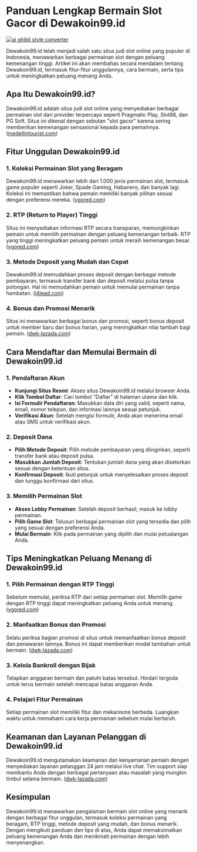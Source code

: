 # Panduan Lengkap Bermain Slot Gacor di Dewakoin99.id

[![ai ghibli style converter](https://i.imgur.com/dwt8Y5G.gif)](https://witbeam.net/slzx)

Dewakoin99.id telah menjadi salah satu situs judi slot online yang populer di Indonesia, menawarkan berbagai permainan slot dengan peluang kemenangan tinggi. Artikel ini akan membahas secara mendalam tentang Dewakoin99.id, termasuk fitur-fitur unggulannya, cara bermain, serta tips untuk meningkatkan peluang menang Anda.

## Apa Itu Dewakoin99.id?

Dewakoin99.id adalah situs judi slot online yang menyediakan berbagai permainan slot dari provider terpercaya seperti Pragmatic Play, Slot88, dan PG Soft. Situs ini dikenal dengan sebutan "slot gacor" karena sering memberikan kemenangan sensasional kepada para pemainnya. ([medellintourist.com](https://medellintourist.com/dewakoin-slot-2025/?utm_source=openai))

## Fitur Unggulan Dewakoin99.id

### 1. Koleksi Permainan Slot yang Beragam

Dewakoin99.id menawarkan lebih dari 1.000 jenis permainan slot, termasuk game populer seperti Joker, Spade Gaming, Habanero, dan banyak lagi. Koleksi ini memastikan bahwa pemain memiliki banyak pilihan sesuai dengan preferensi mereka. ([ygored.com](https://ygored.com/dewakoin99-situs-slot/?utm_source=openai))

### 2. RTP (Return to Player) Tinggi

Situs ini menyediakan informasi RTP secara transparan, memungkinkan pemain untuk memilih permainan dengan peluang kemenangan terbaik. RTP yang tinggi meningkatkan peluang pemain untuk meraih kemenangan besar. ([ygored.com](https://ygored.com/dewakoin99-slot/?utm_source=openai))

### 3. Metode Deposit yang Mudah dan Cepat

Dewakoin99.id memudahkan proses deposit dengan berbagai metode pembayaran, termasuk transfer bank dan deposit melalui pulsa tanpa potongan. Hal ini memudahkan pemain untuk memulai permainan tanpa hambatan. ([i4lead.com](https://i4lead.com/?masuk=dewakoin99&utm_source=openai))

### 4. Bonus dan Promosi Menarik

Situs ini menawarkan berbagai bonus dan promosi, seperti bonus deposit untuk member baru dan bonus harian, yang meningkatkan nilai tambah bagi pemain. ([dwk-lazada.com](https://dwk-lazada.com/?utm_source=openai))

## Cara Mendaftar dan Memulai Bermain di Dewakoin99.id

### 1. Pendaftaran Akun

- **Kunjungi Situs Resmi**: Akses situs Dewakoin99.id melalui browser Anda.
- **Klik Tombol Daftar**: Cari tombol "Daftar" di halaman utama dan klik.
- **Isi Formulir Pendaftaran**: Masukkan data diri yang valid, seperti nama, email, nomor telepon, dan informasi lainnya sesuai petunjuk.
- **Verifikasi Akun**: Setelah mengisi formulir, Anda akan menerima email atau SMS untuk verifikasi akun.

### 2. Deposit Dana

- **Pilih Metode Deposit**: Pilih metode pembayaran yang diinginkan, seperti transfer bank atau deposit pulsa.
- **Masukkan Jumlah Deposit**: Tentukan jumlah dana yang akan disetorkan sesuai dengan ketentuan situs.
- **Konfirmasi Deposit**: Ikuti petunjuk untuk menyelesaikan proses deposit dan tunggu konfirmasi dari situs.

### 3. Memilih Permainan Slot

- **Akses Lobby Permainan**: Setelah deposit berhasil, masuk ke lobby permainan.
- **Pilih Game Slot**: Telusuri berbagai permainan slot yang tersedia dan pilih yang sesuai dengan preferensi Anda.
- **Mulai Bermain**: Klik pada permainan yang dipilih dan mulai petualangan Anda.

## Tips Meningkatkan Peluang Menang di Dewakoin99.id

### 1. Pilih Permainan dengan RTP Tinggi

Sebelum memulai, periksa RTP dari setiap permainan slot. Memilih game dengan RTP tinggi dapat meningkatkan peluang Anda untuk menang. ([ygored.com](https://ygored.com/dewakoin99-slot/?utm_source=openai))

### 2. Manfaatkan Bonus dan Promosi

Selalu periksa bagian promosi di situs untuk memanfaatkan bonus deposit dan penawaran lainnya. Bonus ini dapat memberikan modal tambahan untuk bermain. ([dwk-lazada.com](https://dwk-lazada.com/?utm_source=openai))

### 3. Kelola Bankroll dengan Bijak

Tetapkan anggaran bermain dan patuhi batas tersebut. Hindari tergoda untuk terus bermain setelah mencapai batas anggaran Anda.

### 4. Pelajari Fitur Permainan

Setiap permainan slot memiliki fitur dan mekanisme berbeda. Luangkan waktu untuk memahami cara kerja permainan sebelum mulai bertaruh.

## Keamanan dan Layanan Pelanggan di Dewakoin99.id

Dewakoin99.id mengutamakan keamanan dan kenyamanan pemain dengan menyediakan layanan pelanggan 24 jam melalui live chat. Tim support siap membantu Anda dengan berbagai pertanyaan atau masalah yang mungkin timbul selama bermain. ([dwk-lazada.com](https://dwk-lazada.com/?utm_source=openai))

## Kesimpulan

Dewakoin99.id menawarkan pengalaman bermain slot online yang menarik dengan berbagai fitur unggulan, termasuk koleksi permainan yang beragam, RTP tinggi, metode deposit yang mudah, dan bonus menarik. Dengan mengikuti panduan dan tips di atas, Anda dapat memaksimalkan peluang kemenangan Anda dan menikmati permainan dengan lebih menyenangkan.